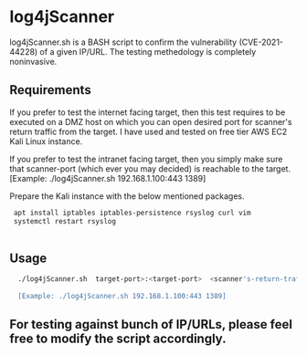 # log4jScanner

 log4jScanner.sh is a BASH script to confirm the vulnerability (CVE-2021-44228) of a given IP/URL.
 The testing methedology is completely noninvasive. 
 
## Requirements

If you prefer to test the internet facing target, then this test requires to be executed on a DMZ host on which you can open desired port for scanner's return traffic from the target. I have used and tested on free tier AWS EC2 Kali Linux instance. 

If you prefer to test the intranet facing target, then you simply make sure that scanner-port (which ever you may decided) is reachable to the target. [Example: ./log4jScanner.sh 192.168.1.100:443 1389]

Prepare the Kali instance with the below mentioned packages.

```bash
 apt install iptables iptables-persistence rsyslog curl vim
 systemctl restart rsyslog
 
```
## Usage

```bash
  ./log4jScanner.sh  target-port>:<target-port>  <scanner's-return-traffic-port>  
  
  [Example: ./log4jScanner.sh 192.168.1.100:443 1389]

```
## For testing against bunch of IP/URLs, please feel free to modify the script accordingly.



